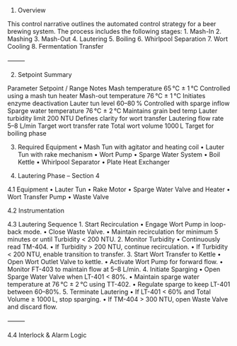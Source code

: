 1. Overview

This control narrative outlines the automated control strategy for a beer brewing system. The process includes the following stages:
	1.	Mash-In
	2.	Mashing
	3.	Mash-Out
	4.	Lautering
	5.	Boiling
	6.	Whirlpool Separation
	7.	Wort Cooling
	8.	Fermentation Transfer

⸻

2. Setpoint Summary

Parameter
Setpoint / Range
Notes
Mash temperature
65 °C ± 1 °C
Controlled using a mash tun heater
Mash-out temperature
76 °C ± 1 °C
Initiates enzyme deactivation
Lauter tun level
60–80 %
Controlled with sparge inflow
Sparge water temperature
76 °C ± 2 °C
Maintains grain bed temp
Lauter turbidity limit
200 NTU
Defines clarity for wort transfer
Lautering flow rate
5–8 L/min
Target wort transfer rate
Total wort volume
1000 L
Target for boiling phase

3. Required Equipment
	•	Mash Tun with agitator and heating coil
	•	Lauter Tun with rake mechanism
	•	Wort Pump
	•	Sparge Water System
	•	Boil Kettle
	•	Whirlpool Separator
	•	Plate Heat Exchanger

4. Lautering Phase – Section 4

4.1 Equipment
	•	Lauter Tun
	•	Rake Motor
	•	Sparge Water Valve and Heater
	•	Wort Transfer Pump
	•	Waste Valve

4.2 Instrumentation

4.3 Lautering Sequence
	1.	Start Recirculation
	•	Engage Wort Pump in loop-back mode.
	•	Close Waste Valve.
	•	Maintain recirculation for minimum 5 minutes or until Turbidity < 200 NTU.
	2.	Monitor Turbidity
	•	Continuously read TM-404.
	•	If Turbidity > 200 NTU, continue recirculation.
	•	If Turbidity < 200 NTU, enable transition to transfer.
	3.	Start Wort Transfer to Kettle
	•	Open Wort Outlet Valve to kettle.
	•	Activate Wort Pump for forward flow.
	•	Monitor FT-403 to maintain flow at 5–8 L/min.
	4.	Initiate Sparging
	•	Open Sparge Water Valve when LT-401 < 80%.
	•	Maintain sparge water temperature at 76 °C ± 2 °C using TT-402.
	•	Regulate sparge to keep LT-401 between 60–80%.
	5.	Terminate Lautering
	•	If LT-401 < 60% and Total Volume ≥ 1000 L, stop sparging.
	•	If TM-404 > 300 NTU, open Waste Valve and discard flow.

⸻

4.4 Interlock & Alarm Logic
